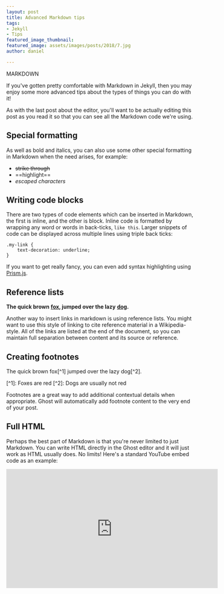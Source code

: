 ```yaml
---
layout: post
title: Advanced Markdown tips
tags:
- Jekyll
- Tips
featured_image_thumbnail: 
featured_image: assets/images/posts/2018/7.jpg
author: daniel

---
```

MARKDOWN

If you've gotten pretty comfortable with Markdown in Jekyll, then you may enjoy some more advanced tips about the types of things you can do with it!

As with the last post about the editor, you'll want to be actually editing this post as you read it so that you can see all the Markdown code we're using.

## Special formatting

As well as bold and italics, you can also use some other special formatting in Markdown when the need arises, for example:

* ~~strike through~~
* ==highlight==
* *escaped characters*

## Writing code blocks

There are two types of code elements which can be inserted in Markdown, the first is inline, and the other is block. Inline code is formatted by wrapping any word or words in back-ticks, `like this`. Larger snippets of code can be displayed across multiple lines using triple back ticks:

    .my-link {
        text-decoration: underline;
    }

If you want to get really fancy, you can even add syntax highlighting using [Prism.js](http://prismjs.com/).

## Reference lists

**The quick brown** [**fox**](https://en.wikipedia.org/wiki/Fox "Wikipedia: Fox")**, jumped over the lazy** [**dog**](https://en.wikipedia.org/wiki/Dog "Wikipedia: Dog")**.**

Another way to insert links in markdown is using reference lists. You might want to use this style of linking to cite reference material in a Wikipedia-style. All of the links are listed at the end of the document, so you can maintain full separation between content and its source or reference.

## Creating footnotes

The quick brown fox\[^1\] jumped over the lazy dog\[^2\].

\[^1\]: Foxes are red
\[^2\]: Dogs are usually not red

Footnotes are a great way to add additional contextual details when appropriate. Ghost will automatically add footnote content to the very end of your post.

## Full HTML

Perhaps the best part of Markdown is that you're never limited to just Markdown. You can write HTML directly in the Ghost editor and it will just work as HTML usually does. No limits! Here's a standard YouTube embed code as an example:

<iframe width="560" height="315" src="https://www.youtube.com/embed/Cniqsc9QfDo?rel=0&showinfo=0" frameborder="0" allowfullscreen></iframe>